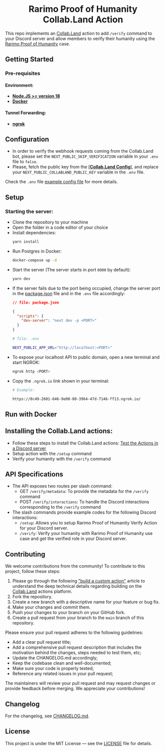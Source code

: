 <div align="center"><h1><b>Rarimo Proof of Humanity Collab.Land Action</b></h1></div>

This repo implements an [Collab.Land] action to add `/verify` command to your Discord server and
allow members to verify their humanity using the [Rarimo Proof of Humanity] case.

## Getting Started

### Pre-requisites

#### Environment:

- **[Node.JS >= version 18]**
- **[Docker]**

#### Tunnel Forwarding:

- **[ngrok]**

## Configuration

- In order to verify the webhook requests coming from the Collab.Land bot, please set
  the `NEXT_PUBLIC_SKIP_VERIFICATION` variable in your `.env` file to `false`.
- Please, fetch the public key from the [**[Collab.Land Config]**], and replace
  your `NEXT_PUBLIC_COLLABLAND_PUBLIC_KEY` variable in the `.env` file.

Check the `.env` file [example config file] for more details.

## Setup

### Starting the server:

- Clone the repository to your machine
- Open the folder in a code editor of your choice
- Install dependencies:
  ```bash
  yarn install
  ```
- Run Postgres in Docker:
  ```bash
  docker-compose up -d
  ```
- Start the server (The server starts in port `8000` by default):
  ```bash
  yarn dev
  ```
- If the server fails due to the port being occupied, change the server port in the [package.json]
  file and in the `.env` file accordingly:
  ```json
  // file: package.json

  {
    "scripts": {
      "dev-server": "next dev -p <PORT>"
    }
  }
  ```
  ```bash
  # file: .env

  NEXT_PUBLIC_APP_URL="http://localhost:<PORT>"
  ```
- To expose your localhost API to public domain, open a new terminal and start NGROK:
  ```bash
  ngrok http <PORT>
  ```
- Copy the `.ngrok.io` link shown in your terminal:
  ```bash
  # Example:

  https://0c49-2601-646-9e00-80-3964-47d-7146-ff13.ngrok.io/
  ```

## Run with Docker


## Installing the Collab.Land actions:

- Follow these steps to install the Collab.Land actions: [Test the Actions in a Discord server]
- Setup action with the `/setup` command
- Verify your humanity with the `/verify` command

## API Specifications

- The API exposes two routes per slash command:
  - GET `/verify/metadata`: To provide the metadata for the `/verify` command
  - POST `/verify/interactions`: To handle the Discord interactions corresponding to the `/verify`
    command
- The slash commands provide example codes for the following Discord interactions:
  - `/setup`: Allows you to setup Rarimo Proof of Humanity Verify Action for your Discord server.
  - `/verify`: Verify your humanity with Rarimo Proof of Humanity use case and get the verified role
    in your Discord server.

## Contributing

We welcome contributions from the community! To contribute to this project, follow these steps:

1. Please go through the following ["build a custom action"] article to understand the deep
   technical details regarding building on the [Collab.Land] actions platform.
1. Fork the repository.
1. Create a new branch with a descriptive name for your feature or bug fix.
1. Make your changes and commit them.
1. Push your changes to your branch on your GitHub fork.
1. Create a pull request from your branch to the `main` branch of this repository.

Please ensure your pull request adheres to the following guidelines:

- Add a clear pull request title;
- Add a comprehensive pull request description that includes the motivation behind the changes,
  steps needed to test them, etc;
- Update the CHANGELOG.md accordingly;
- Keep the codebase clean and well-documented;
- Make sure your code is properly tested;
- Reference any related issues in your pull request;

The maintainers will review your pull request and may request changes or provide feedback before
merging. We appreciate your contributions!

## Changelog

For the changelog, see [CHANGELOG.md](./CHANGELOG.md).

## License

This project is under the MIT License — see the [LICENSE](./LICENSE) file for details.

[Rarimo Proof of Humanity]: https://docs.rarimo.com/use-cases/proof-of-humanity

[ngrok]: https://ngrok.com/docs/getting-started

[Node.JS >= version 18]: https://nodejs.org/en/download/

[Docker]: https://docs.docker.com/engine/install/

[Collab.Land]: https://www.collab.land/

[Collab.Land Config]: https://api-qa.collab.land/config

["build a custom action"]: https://dev.collab.land/docs/upstream-integrations/collab-actions/getting-started-with-collab-actions

[example config file]: ./env-example

[package.json]: ./package.json

[Test the Actions in a Discord server]: https://dev.collab.land/docs/upstream-integrations/collab-actions/getting-started-with-collab-actions#test-the-actions-in-a-discord-server
